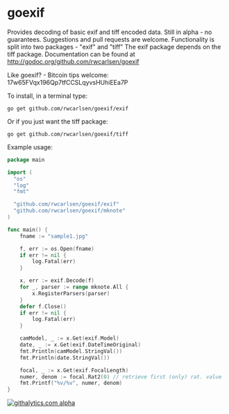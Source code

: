 goexif
======

Provides decoding of basic exif and tiff encoded data. Still in alpha - no guarantees.
Suggestions and pull requests are welcome.  Functionality is split into two packages - "exif" and "tiff"
The exif package depends on the tiff package. 
Documentation can be found at http://godoc.org/github.com/rwcarlsen/goexif

Like goexif? - Bitcoin tips welcome: 17w65FVqx196Qp7tfCCSLqyvsHUhiEEa7P

To install, in a terminal type:

```
go get github.com/rwcarlsen/goexif/exif
```

Or if you just want the tiff package:

```
go get github.com/rwcarlsen/goexif/tiff
```

Example usage:

```go
package main

import (
  "os"
  "log"
  "fmt"

  "github.com/rwcarlsen/goexif/exif"
  "github.com/rwcarlsen/goexif/mknote"
)

func main() {
	fname := "sample1.jpg"

	f, err := os.Open(fname)
	if err != nil {
		log.Fatal(err)
	}

	x, err := exif.Decode(f)
	for _, parser := range mknote.All {
		x.RegisterParsers(parser)
	}
	defer f.Close()
	if err != nil {
		log.Fatal(err)
	}

	camModel, _ := x.Get(exif.Model)
	date, _ := x.Get(exif.DateTimeOriginal)
	fmt.Println(camModel.StringVal())
	fmt.Println(date.StringVal())

	focal, _ := x.Get(exif.FocalLength)
	numer, denom := focal.Rat2(0) // retrieve first (only) rat. value
	fmt.Printf("%v/%v", numer, denom)
}
```

<!--golang-->
[![githalytics.com alpha](https://cruel-carlota.pagodabox.com/5e166f74cdb82b999ccd84e3c4dc4348 "githalytics.com")](http://githalytics.com/rwcarlsen/goexif)
